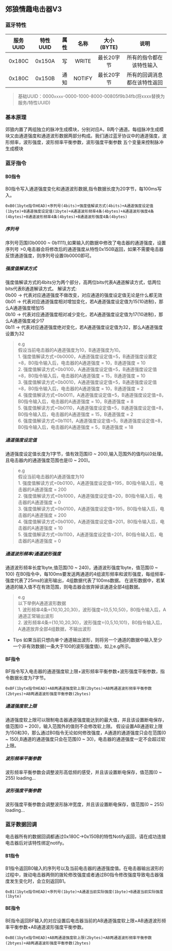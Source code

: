 ## 郊狼情趣电击器V3

### 蓝牙特性
|    服务UUID    |    特性UUID     |      属性      |      名称      |    大小(BYTE)  | 说明 |
| :------------: | :------------: | :------------: | :------------: | :------------: | :----: |
|     0x180C     |     0x150A     |    写     | WRITE        | 最长20字节           | 所有的指令都在该特性输入 |
|     0x180C     |     0x150B     |    通知   | NOTIFY        | 最长20字节           | 所有的回调消息都在该特性返回 |

> 基础UUID：0000`xxxx`-0000-1000-8000-00805f9b34fb(将xxxx替换为服务/特性UUID)

### 基本原理
郊狼内置了两组独立的脉冲生成模块，分别对应A，B两个通道。每组脉冲生成模块又由通道强度和通道波形数据两部分构成。我们通过蓝牙协议中的通道强度，波形频率，波形强度，波形频率平衡参数，波形强度平衡参数 五个变量来控制脉冲生成模块

### 蓝牙指令

#### B0指令
B0指令写入通道强度变化和通道波形数据,指令数据长度为20字节，每100ms写入。
```
0xB0(1byte指令HEAD)+序列号(4bits)+强度值解读方式(4bits)+A通道强度设定值(1byte)+B通道强度设定值(1byte)+A通道波形频率4条(4bytes)+A通道波形强度4条(4bytes)+B通道波形频率4条(4bytes)+B通道波形强度4条(4bytes)
```
##### 序列号
序列号范围(0b0000 ~ 0b1111),如果输入的数据中修改了电击器的通道强度，设置序列号 >0,电击器会将修改后的通道强度从特性0x150B返回，如果不需要电击器反馈通道强度，则序列号设置0b0000即可。

##### 强度值解读方式
强度值解读方式的4bits分为两个部分，高两位bits代表A通道解读方式，低两位bits代表B通道解读方式。
解读方式:<br/>0b00 -> 代表对应通道强度不做改变，对应通道的强度设定值无论是什么都无效<br/>0b01 -> 代表对应通道强度相对增加变化，若A通道强度设定值为15(10进制)，那么A通道强度增加15<br/>0b10 -> 代表对应通道强度相对减少变化，若A通道强度设定值为17(10进制)，那么A通道强度减少17<br/>0b11 -> 代表对应通道强度绝对变化，若A通道强度设定值为32，那么A通道强度设置为32

>e.g<br/>假设当前电击器的A通道强度为10，B通道强度为10。<br/>1.  强度值解读方式=0b0000，A通道强度设定值=5，B通道强度设置定=8，B0指令输入后，电击器的A通道强度 = 10，B通道强度 = 10<br/>2. 强度值解读方式=0b0100，A通道强度设定值=5，B通道强度设定值=8，B0指令输入后，电击器的A通道强度 = 15，B通道强度 = 10<br/>3. 强度值解读方式=0b0010，A通道强度设定值=5，B通道强度设定值=8，B0指令输入后，电击器的A通道强度 = 10，B通道强度 = 2<br/>4. 强度值解读方式=0b0011，A通道强度设定值=5，B通道强度设定值=8，B0指令输入后，电击器的A通道强度 = 10，B通道强度 = 8<br/>5. 强度值解读方式=0b0110，A通道强度设定值=5，B通道强度设定值=8，B0指令输入后，电击器的A通道强度 = 15，B通道强度 = 2<br/>6. 强度值解读方式=0b1101，A通道强度设定值=5，B通道强度设定值=8，B0指令输入后，电击器的A通道强度 = 5，B通道强度 = 18

##### 通道强度设定值
通道强度设定值长度为1字节，值有效范围(0 ~ 200),输入范围外的值均以0处理。且电击器内的通道强度范围也是(0 ~ 200)。
>e.g<br/>假设当前电击器的A通道强度为10<br/>1. 强度值解读方式=0b0100，A通道强度设定值=195，B0指令输入后，电击器的A通道强度 = 200<br/>2. 强度值解读方式=0b1000，A通道强度设定值=20，B0指令输入后，电击器的A通道强度 = 0<br/>3. 强度值解读方式=0b0100，A通道强度设定值=195，B0指令输入后，电击器的A通道强度 = 200<br/>4. 强度值解读方式=0b0100，A通道强度设定值=201，B0指令输入后，电击器的A通道强度 = 10<br/>5. 强度值解读方式=0b1100，A通道强度设定值=201，B0指令输入后，电击器的A通道强度 = 0<br/>

##### 通道波形频率/通道波形强度
通道波形频率长度1byte,值范围(10 ~ 240)，通道波形强度1byte，值范围(0 ~ 100)
在B0指令中，每100ms要发送两通道的4组波形频率和波形强度，每组频率-强度代表了25ms的波形输出，4组数据代表了100ms数据。
在波形数据中，若某通道的输入值不在有效范围，则电击器会放弃掉该通道全部4组数据。

>e.g<br/>以下举例A通道波形数据<br/>1. 波形频率4条={10,10,20,30}，波形强度={0,5,10,50}，B0指令输入后，A通道正常输出波形<br/>2. 波形频率4条={10,10,20,30}，波形强度={0,5,10,101}，B0指令输入后，A通道放弃全部4组数据，不输出波形

- Tips 如果当前只想向单个通道输出波形，则将另一个通道的数据中输入至少一个非有效数据(一条大于100的波形强度值)，如上e.g所示。

#### BF指令
BF指令写入电击器的通道强度软上限+波形频率平衡参数+波形强度平衡参数，指令数据长度为7字节。
```
0xBF(1byte指令HEAD)+AB两通道强度软上限(2bytes)+AB两通道波形频率平衡参数(2btyes)+AB两通道波形强度平衡参数(2bytes)
```
##### 通道强度软上限
通道强度软上限可以限制电击器通道强度能达到的最大值，并且该设置断电保存，值范围(0 ~ 200)，输入范围外的值则不会修改软上限。
假设设置AB通道软上限为150和30，那么通过B0指令无论如何修改强度，A通道的通道强度只会在范围(0 ~ 150),B通道的通道强度只会在范围(0 ~ 30)，电击器的通道强度一定不会超过软上限。

##### 波形频率平衡参数
波形频率平衡参数会调整波形高低频的感受，并且该设置断电保存，值范围(0 ~ 255)
loading...

##### 波形强度平衡参数
波形强度平衡参数会调整波形脉冲宽度，并且该设置断电保存，值范围(0 ~ 255)
loading...

### 蓝牙数据回调
电击器所有的数据回调都通过0x180C->0x150B的特性Notify返回，请在成功连接电击器后对该特性绑定notify。

#### B1指令

B1指令返回B0输入的序列号以及当前电击器的通道强度值。在电击器输出波形的过程中，拨动电击器两侧的拨轮修改强度或者通过B0指令修改强度导致电击器强度发生变化时，会立刻返回B1。
```
0xB1(1byte指令HEAD)+序列号(1byte)+A通道当前实际强度(1byte)+B通道当前实际强度(1byte)
```

#### BE指令

BE指令返回BF输入的对应设置后电击器当前的AB通道强度软上限+AB通道波形频率平衡参数+AB通道波形强度平衡参数。
```
0xBE(1byte指令HEAD)+AB两通道强度软上限(2bytes)+AB两通道波形频率平衡参数(2btyes)+AB两通道波形强度平衡参数(2bytes)
```
